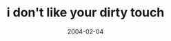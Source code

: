 ---
layout: base.njk
title : 'i don&#39;t like your dirty touch' 
view_title : 'i don&#39;t like your dirty touch' 
year : '2004' 
date : '2004-02-04' 
img_file : '/drawing/idontlikeyourdirtytouch.png' 
html_file : 'idontlikeyourdirtytouch' 
next_html : 'pleaseforgivemeif.html' 
year_order : '13' 
permalink : "title/{{html_file}}.html"
---